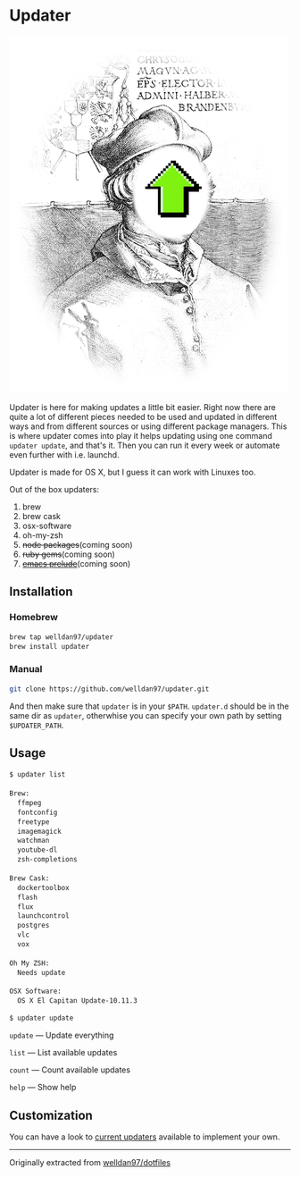Updater
=======

![Updater](updater.png)

Updater is here for making updates a little bit easier. Right now there are
quite a lot of different pieces needed to be used and updated in different
ways and from different sources or using different package managers. This is
where updater comes into play it helps updating using one command
`updater update`, and that's it. Then you can run it every week or automate even
further with i.e. launchd.

Updater is made for OS X, but I guess it can work with Linuxes too.

Out of the box updaters:

1. brew
2. brew cask
3. osx-software
4. oh-my-zsh
5. ~~node packages~~(coming soon)
6. ~~ruby gems~~(coming soon)
7. [~~emacs prelude~~][emacs-prelude](coming soon)

Installation
------------

### Homebrew

```bash
brew tap welldan97/updater
brew install updater
```

### Manual

```bash
git clone https://github.com/welldan97/updater.git
```

And then make sure that `updater` is in your `$PATH`. `updater.d` should be
in the same dir as `updater`, otherwhise you can specify your own path by
setting `$UPDATER_PATH`.

Usage
-----

```bash
$ updater list

Brew:
  ffmpeg
  fontconfig
  freetype
  imagemagick
  watchman
  youtube-dl
  zsh-completions

Brew Cask:
  dockertoolbox
  flash
  flux
  launchcontrol
  postgres
  vlc
  vox

Oh My ZSH:
  Needs update

OSX Software:
  OS X El Capitan Update-10.11.3
```

```bash
$ updater update
```

`update` — Update everything

`list` — List available updates

`count` — Count available updates

`help` — Show help

Customization
-------------

You can have a look to [current updaters][updaters] available to implement your
own.

---

Originally extracted from [welldan97/dotfiles][welldan97-dotfiles]

[emacs-prelude]: https://github.com/bbatsov/prelude
[updaters]: https://github.com/welldan97/updater/tree/master/updater.d
[welldan97-dotfiles]: https://github.com/welldan97/dotfiles
